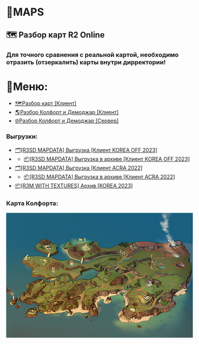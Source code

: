 # 🌄MAPS

## 🗺 Разбор карт R2 Online

### Для точного сравнения с реальной картой, необходимо отразить (отзеркалить) карты внутри дирректории!

# 📜Меню: 

- [🗺️Разбор карт [Клиент]](%5BCLIENT%5D/)
- [🌎Разбор Колфорт и Демоджар [Клиент]](%5BCLIENT%5D/РАЗБОР%20КОЛФОРТ%20%2B%20ДЕМОДЖАР/)
- [🌐Разбор Колфорт и Демоджар [Сервер]](%5BSERVER%5D)
### Выгрузки:
- [🗂️[R3SD MAPDATA] Выгрузка [Клиент KOREA OFF 2023]](https://github.com/Aksel911/R2-Textures/tree/main/%5BMAPS%5D%20MAPS/%5BCLIENT%5D/R3SD%20MAPDATA%20%5BKOREA%202023%5D)
- - [📦[R3SD MAPDATA] Выгрузка в архиве [Клиент KOREA OFF 2023]](xyu)
- [🗂️[R3SD MAPDATA] Выгрузка [Клиент ACRA 2022]](https://github.com/Aksel911/R2-Textures/tree/main/%5BMAPS%5D%20MAPS/%5BCLIENT%5D/R3SD%20MAPDATA%20%5BACRA%202022%5D)
- - [📦[R3SD MAPDATA] Выгрузка в архиве [Клиент ACRA 2022]](https://github.com/Aksel911/R2-Textures/tree/main/%5BMAPS%5D%20MAPS/%5BCLIENT%5D/R3SD%20MAPDATA%20ARCHIVE%20%5BACRA%202022%5D)
- [📦[R3M WITH TEXTURES] Архив [KOREA 2023]](https://github.com/Aksel911/R2-Textures/tree/main/%5BMAPS%5D%20MAPS/%5BCLIENT%5D/R3M%20WITH%20TEXTURES%20%5BKOREA%202023%5D)
###
### Карта Колфорта:
![map.png](map.png)
